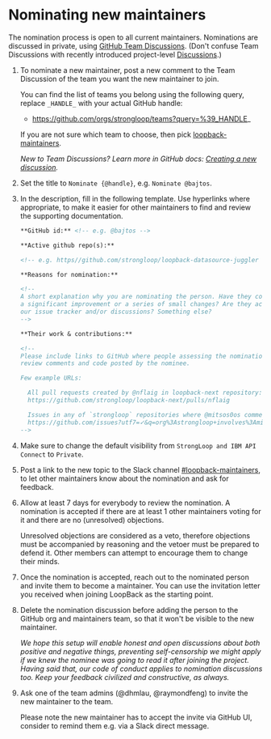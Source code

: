 # Nominating new maintainers

The nomination process is open to all current maintainers. Nominations are
discussed in private, using
[GitHub Team Discussions](https://docs.github.com/en/github/setting-up-and-managing-organizations-and-teams/about-team-discussions).
(Don't confuse Team Discussions with recently introduced project-level
[Discussions](https://docs.github.com/en/discussions).)

1. To nominate a new maintainer, post a new comment to the Team Discussion of
   the team you want the new maintainer to join.

   You can find the list of teams you belong using the following query, replace
   `_HANDLE_` with your actual GitHub handle:

   - https://github.com/orgs/strongloop/teams?query=%39_HANDLE_

   If you are not sure which team to choose, then pick
   [loopback-maintainers](https://github.com/orgs/strongloop/teams/loopback-maintainers).

   _New to Team Discussions? Learn more in GitHub docs:
   [Creating a new discussion](https://docs.github.com/en/github/setting-up-and-managing-organizations-and-teams/creating-a-team-discussion)._

1. Set the title to `Nominate {@handle}`, e.g. `Nominate @bajtos`.

1. In the description, fill in the following template. Use hyperlinks where
   appropriate, to make it easier for other maintainers to find and review the
   supporting documentation.

   ```md
   **GitHub id:** <!-- e.g. @bajtos -->

   **Active github repo(s):**

   <!-- e.g. https//github.com/strongloop/loopback-datasource-juggler -->

   **Reasons for nomination:**

   <!--
   A short explanation why you are nominating the person. Have they contributed
   a significant improvement or a series of small changes? Are they active in
   our issue tracker and/or discussions? Something else?
   -->

   **Their work & contributions:**

   <!--
   Please include links to GitHub where people assessing the nomination can
   review comments and code posted by the nominee.

   Few example URLs:

     All pull requests created by @nflaig in loopback-next repository:
     https://github.com/strongloop/loopback-next/pulls/nflaig

     Issues in any of `strongloop` repositories where @mitsos0os commented:
     https://github.com/issues?utf7=✓&q=org%3Astrongloop+involves%3Amitsos1os
   -->
   ```

1. Make sure to change the default visibility from
   `StrongLoop and IBM API Connect` to `Private`.

1. Post a link to the new topic to the Slack channel
   [#loopback-maintainers](https://loopbackio.slack.com/archives/GRP781GAZ), to
   let other maintainers know about the nomination and ask for feedback.

1. Allow at least 7 days for everybody to review the nomination. A nomination is
   accepted if there are at least 1 other maintainers voting for it and there
   are no (unresolved) objections.

   Unresolved objections are considered as a veto, therefore objections must be
   accompanied by reasoning and the vetoer must be prepared to defend it. Other
   members can attempt to encourage them to change their minds.

1. Once the nomination is accepted, reach out to the nominated person and invite
   them to become a maintainer. You can use the invitation letter you received
   when joining LoopBack as the starting point.

1. Delete the nomination discussion before adding the person to the GitHub org
   and maintainers team, so that it won't be visible to the new maintainer.

   _We hope this setup will enable honest and open discussions about both
   positive and negative things, preventing self-censorship we might apply if we
   knew the nominee was going to read it after joining the project. Having said
   that, our code of conduct applies to nomination discussions too. Keep your
   feedback civilized and constructive, as always._

1. Ask one of the team admins (@dhmlau, @raymondfeng) to invite the new
   maintainer to the team.

   Please note the new maintainer has to accept the invite via GitHub UI,
   consider to remind them e.g. via a Slack direct message.

